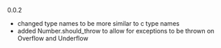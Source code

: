 0.0.2

- changed type names to be more similar to c type names
- added Number.should_throw to allow for exceptions to be thrown on Overflow and Underflow
